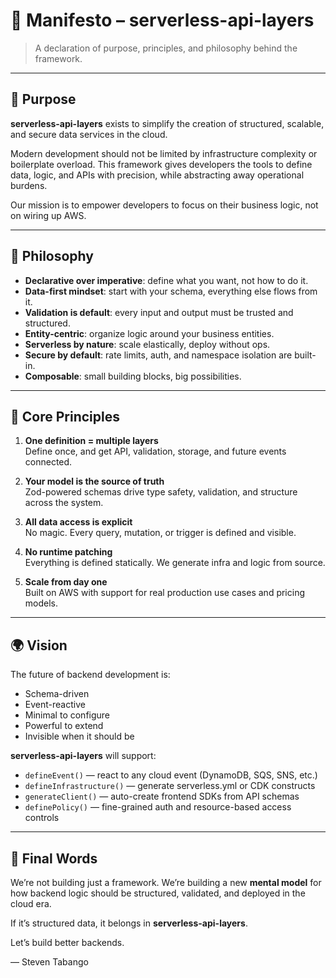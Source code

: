 # 📜 Manifesto – serverless-api-layers

> A declaration of purpose, principles, and philosophy behind the framework.

---

## 🎯 Purpose

**serverless-api-layers** exists to simplify the creation of structured, scalable, and secure data services in the cloud.

Modern development should not be limited by infrastructure complexity or boilerplate overload. This framework gives developers the tools to define data, logic, and APIs with precision, while abstracting away operational burdens.

Our mission is to empower developers to focus on their business logic, not on wiring up AWS.

---

## 🧠 Philosophy

- **Declarative over imperative**: define what you want, not how to do it.
- **Data-first mindset**: start with your schema, everything else flows from it.
- **Validation is default**: every input and output must be trusted and structured.
- **Entity-centric**: organize logic around your business entities.
- **Serverless by nature**: scale elastically, deploy without ops.
- **Secure by default**: rate limits, auth, and namespace isolation are built-in.
- **Composable**: small building blocks, big possibilities.

---

## 🧩 Core Principles

1. **One definition = multiple layers**  
   Define once, and get API, validation, storage, and future events connected.

2. **Your model is the source of truth**  
   Zod-powered schemas drive type safety, validation, and structure across the system.

3. **All data access is explicit**  
   No magic. Every query, mutation, or trigger is defined and visible.

4. **No runtime patching**  
   Everything is defined statically. We generate infra and logic from source.

5. **Scale from day one**  
   Built on AWS with support for real production use cases and pricing models.

---

## 🌍 Vision

The future of backend development is:

- Schema-driven
- Event-reactive
- Minimal to configure
- Powerful to extend
- Invisible when it should be

**serverless-api-layers** will support:

- `defineEvent()` — react to any cloud event (DynamoDB, SQS, SNS, etc.)
- `defineInfrastructure()` — generate serverless.yml or CDK constructs
- `generateClient()` — auto-create frontend SDKs from API schemas
- `definePolicy()` — fine-grained auth and resource-based access controls

---

## 🙌 Final Words

We’re not building just a framework. We’re building a new **mental model** for how backend logic should be structured, validated, and deployed in the cloud era.

If it’s structured data, it belongs in **serverless-api-layers**.

Let’s build better backends.

— Steven Tabango
